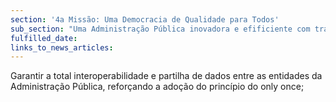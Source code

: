 ```yaml
---
section: '4a Missão: Uma Democracia de Qualidade para Todos'
sub_section: "Uma Administração Pública inovadora e efificiente com trabalhadores motivados"
fulfilled_date:
links_to_news_articles:
---
```


Garantir a total interoperabilidade e partilha de dados entre as entidades da Administração Pública, reforçando a adoção do princípio do only once;